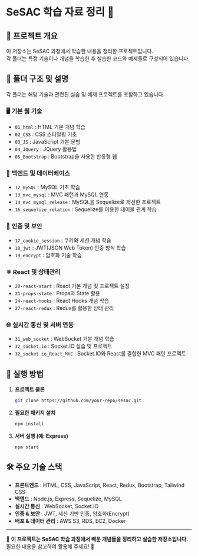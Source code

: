# SeSAC 학습 자료 정리 📂

## 📌 프로젝트 개요

이 저장소는 SeSAC 과정에서 학습한 내용을 정리한 프로젝트입니다.  
각 폴더는 특정 기술이나 개념을 학습한 후 실습한 코드와 예제들로 구성되어 있습니다.

## 📂 폴더 구조 및 설명

각 폴더는 해당 기술과 관련된 실습 및 예제 프로젝트를 포함하고 있습니다.

### 🖥️ 기본 웹 기술

- `01_html` : HTML 기본 개념 학습
- `02_CSS` : CSS 스타일링 기초
- `03_JS` : JavaScript 기본 문법
- `04_JQuery` : JQuery 활용법
- `05_Bootstrap` : Bootstrap을 사용한 반응형 웹

### 📡 백엔드 및 데이터베이스

- `12_mySQL` : MySQL 기초 학습
- `13_mvc_mysql` : MVC 패턴과 MySQL 연동
- `14_mvc_mysql_release` : MySQL을 Sequelize로 개선한 프로젝트
- `16_sequelize_relation` : Sequelize를 이용한 테이블 관계 학습

### 🔐 인증 및 보안

- `17_cookie_session` : 쿠키와 세션 개념 학습
- `18_jwt` : JWT(JSON Web Token) 인증 방식 학습
- `19_encrypt` : 암호화 기술 학습

### ⚛️ React 및 상태관리

- `20-react-start` : React 기본 개념 및 프로젝트 설정
- `21-props-state` : Props와 State 활용
- `24-react-hooks` : React Hooks 개념 학습
- `27-react-redux` : Redux를 활용한 상태 관리

### 🌐 실시간 통신 및 서버 연동

- `31_web_socket` : WebSocket 기본 개념 학습
- `32_socket.io` : Socket.IO 실습 및 프로젝트
- `32_socket.io_React_MVC` : Socket.IO와 React를 결합한 MVC 패턴 프로젝트

## 🚀 실행 방법

1. **프로젝트 클론**
   ```sh
   git clone https://github.com/your-repo/sesac.git
   ```
2. **필요한 패키지 설치**
   ```sh
   npm install
   ```
3. **서버 실행 (예: Express)**
   ```sh
   npm start
   ```

## 🛠️ 주요 기술 스택

- **프론트엔드** : HTML, CSS, JavaScript, React, Redux, Bootstrap, Tailwind CSS
- **백엔드** : Node.js, Express, Sequelize, MySQL
- **실시간 통신** : WebSocket, Socket.IO
- **인증 & 보안** : JWT, 세션 기반 인증, 암호화(Encrypt)
- **배포 & 데이터 관리** : AWS S3, RDS, EC2, Docker

---

📌 **이 프로젝트는 SeSAC 학습 과정에서 배운 개념들을 정리하고 실습한 저장소입니다.**  
필요한 내용을 참고하여 활용해 주세요! 🚀
